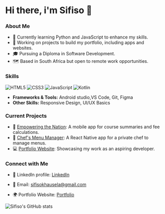 # Hi there, i'm Sifiso 👋


### About Me
- 🌱 Currently learning Python and JavaScript to enhance my skills.
- 💼 Working on projects to build my portfolio, including apps and websites.
- 🎓 Pursuing a Diploma in Software Development.
- 🗺️ Based in South Africa but open to remote work opportunities.

### Skills
![HTML5](https://img.shields.io/badge/HTML5-E34F26?style=flat&logo=html5&logoColor=white)
![CSS3](https://img.shields.io/badge/CSS3-1572B6?style=flat&logo=css3&logoColor=white)
![JavaScript](https://img.shields.io/badge/JavaScript-F7DF1E?style=flat&logo=javascript&logoColor=black)
![Kotlin](https://img.shields.io/badge/Kotlin-0095D5?style=flat&logo=kotlin&logoColor=white)

- **Frameworks & Tools:** Android studio,VS Code, Git, Figma
- **Other Skills:** Responsive Design, UI/UX Basics

### Current Projects
- 🚀 [Empowering the Nation](https://github.com/yourusername/project1): A mobile app for course summaries and fee calculations.
- 🎨 [Chef's Menu Manager](https://github.com/yourusername/project2): A React Native app for a private chef to manage menus.
- 💻 [Portfolio Website](https://sfisodev.xyz/#home): Showcasing my work as an aspiring developer.

  
### Connect with Me
- 💼 LinkedIn profile: [LinkedIn](https://www.linkedin.com/in/sifiso-khausela/)
- 📧 Email: sifisokhausela@gmail.com
- 🌍 Portfolio Website: [Portfolio](https://sfisodev.xyz/#home)

  <!-- GitHub Stats from https://github.com/anuraghazra/github-readme-stats -->
![Sifiso's GitHub stats](https://github-readme-stats.vercel.app/api?username=Sifisopk&show_icons=true&theme=tokyonight)
